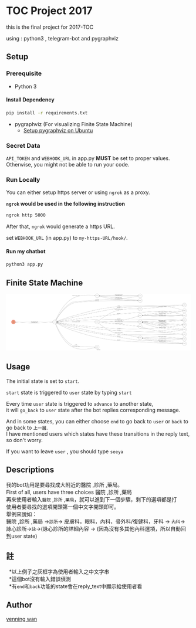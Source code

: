 # TOC Project 2017

this is the final project for 2017-TOC

using : python3 , telegram-bot and pygraphviz 

## Setup

### Prerequisite
* Python 3

#### Install Dependency
```sh
pip install -r requirements.txt
```

* pygraphviz (For visualizing Finite State Machine)
    * [Setup pygraphviz on Ubuntu](http://www.jianshu.com/p/a3da7ecc5303)

### Secret Data

`API_TOKEN` and `WEBHOOK_URL` in app.py **MUST** be set to proper values.
Otherwise, you might not be able to run your code.

### Run Locally
You can either setup https server or using `ngrok` as a proxy.

**`ngrok` would be used in the following instruction**

```sh
ngrok http 5000
```

After that, `ngrok` would generate a https URL.

 set `WEBHOOK_URL` (in app.py) to `my-https-URL/hook/`.

#### Run my chatbot

```sh
python3 app.py
```

## Finite State Machine
![fsm](./show-fsm.png)

## Usage
The initial state is set to `start`.

`start` state is triggered to `user` state by typing `start`

Every time `user` state is triggered to `advance` to another state,</br>
it will `go_back` to `user` state after the bot replies corresponding message.

And in some states, you can either choose `end` to go back to `user` or `back` to go back to `上一層`.</br>
I have mentioned users which states have these transitions in the reply text, so don't worry.

If you want to leave `user` , you should type `seeya`


## Descriptions
我的bot功用是要尋找成大附近的醫院 ,診所 ,藥局。</br>
First of all, users have three choices 醫院 ,診所 ,藥局</br>
再來使用者輸入`醫院` ,`診所` ,`藥局`，就可以進到下一個步驟，剩下的選項都是打</br>
使用者要尋找的選項開頭第一個中文字開頭即可。</br>
舉例來說如：</br>
    醫院 ,診所 ,藥局 ->`診所`-> 皮膚科，眼科，內科，骨外科/復健科，牙科 -> `內科`-> 詠心診所->`詠`->(詠心診所的詳細內容 -> (因為沒有多其他內科選項，所以自動回到user state)

## 註
   *以上例子之灰框字為使用者輸入之中文字串 </br>
   *這個bot沒有輸入錯誤偵測 </br>
   *有`end`和`back`功能的state會在reply_text中顯示給使用者看 </br>
        


## Author
[yenning wan](https://github.com/debbywan)

